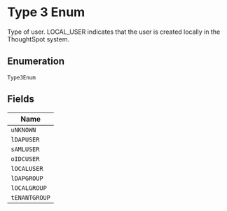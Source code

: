 
# Type 3 Enum

Type of user. LOCAL_USER indicates that the user is created locally in the ThoughtSpot system.

## Enumeration

`Type3Enum`

## Fields

| Name |
|  --- |
| `uNKNOWN` |
| `lDAPUSER` |
| `sAMLUSER` |
| `oIDCUSER` |
| `lOCALUSER` |
| `lDAPGROUP` |
| `lOCALGROUP` |
| `tENANTGROUP` |

